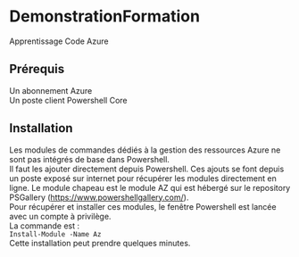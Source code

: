 # DemonstrationFormation
Apprentissage Code Azure

## Prérequis
Un abonnement Azure  
Un poste client Powershell Core  

## Installation
Les modules de commandes dédiés à la gestion des ressources Azure ne sont pas intégrés de base dans Powershell.  
Il faut les ajouter directement depuis Powershell. Ces ajouts se font depuis un poste exposé sur internet pour récupérer les modules directement en ligne. Le module chapeau est le module AZ qui est hébergé sur le repository PSGallery (https://www.powershellgallery.com/).  
Pour récupérer et installer ces modules, le fenêtre Powershell est lancée avec un compte à privilège.  
La commande est :  
`Install-Module -Name Az`  
Cette installation peut prendre quelques minutes.





